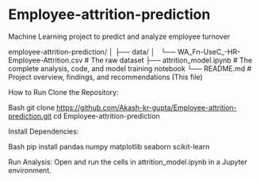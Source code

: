 # Employee-attrition-prediction
Machine Learning project to predict and analyze employee turnover

employee-attrition-prediction/
│
├── data/
│   └── WA_Fn-UseC_-HR-Employee-Attrition.csv  # The raw dataset
├── attrition_model.ipynb                      # The complete analysis, code, and model training notebook
└── README.md                                  # Project overview, findings, and recommendations (This file)

How to Run
Clone the Repository:

Bash
git clone https://github.com/Akash-kr-gupta/Employee-attrition-prediction.git
cd Employee-attrition-prediction

Install Dependencies:

Bash
pip install pandas numpy matplotlib seaborn scikit-learn

Run Analysis: Open and run the cells in attrition_model.ipynb in a Jupyter environment.
